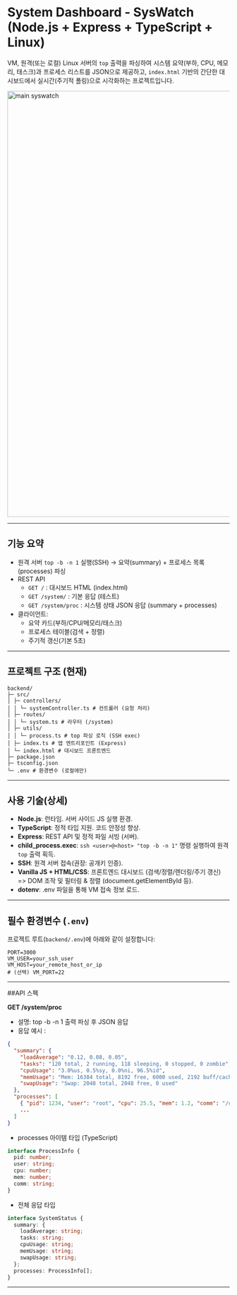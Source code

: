 # System Dashboard - SysWatch (Node.js + Express + TypeScript + Linux)

VM, 원격(또는 로컬) Linux 서버의 `top` 출력을 파싱하여 시스템 요약(부하, CPU, 메모리, 태스크)과 프로세스 리스트를 JSON으로 제공하고, `index.html` 기반의 간단한 대시보드에서 실시간(주기적 폴링)으로 시각화하는 프로젝트입니다.

<img width="1307" height="963" alt="main syswatch" src="https://github.com/user-attachments/assets/ea3f2cef-34ff-4bd2-b04a-e9a743c0951c" />

---

## 기능 요약

- 원격 서버 `top -b -n 1` 실행(SSH) → 요약(summary) + 프로세스 목록(processes) 파싱
- REST API
  - `GET /` : 대시보드 HTML (index.html)
  - `GET /system/` : 기본 응답 (테스트)
  - `GET /system/proc` : 시스템 상태 JSON 응답 (summary + processes)
- 클라이언트:
  - 요약 카드(부하/CPU/메모리/태스크)
  - 프로세스 테이블(검색 + 정렬)
  - 주기적 갱신(기본 5초)

---

## 프로젝트 구조 (현재)

```
backend/
├─ src/
│ ├─ controllers/
│ │ └─ systemController.ts # 컨트롤러 (요청 처리)
│ ├─ routes/
│ │ └─ system.ts # 라우터 (/system)
│ ├─ utils/
│ │ └─ process.ts # top 파싱 로직 (SSH exec)
│ ├─ index.ts # 앱 엔트리포인트 (Express)
│ └─ index.html # 대시보드 프론트엔드
├─ package.json
├─ tsconfig.json
└─ .env # 환경변수 (로컬에만)
```

---

## 사용 기술(상세)

- **Node.js**: 런타임. 서버 사이드 JS 실행 환경.
- **TypeScript**: 정적 타입 지원. 코드 안정성 향상.
- **Express**: REST API 및 정적 파일 서빙 (서버).
- **child_process.exec**: `ssh <user>@<host> "top -b -n 1"` 명령 실행하여 원격 `top` 출력 획득.
- **SSH**: 원격 서버 접속(권장: 공개키 인증).  
- **Vanilla JS + HTML/CSS**: 프론트엔드 대시보드 (검색/정렬/렌더링/주기 갱신) => DOM 조작 및 필터링 & 정렬 (document.getElementById 등).
- **dotenv**: .env 파일을 통해 VM 접속 정보 로드.

---

## 필수 환경변수 (`.env`)

프로젝트 루트(`backend/.env`)에 아래와 같이 설정합니다:

```env
PORT=3000
VM_USER=your_ssh_user
VM_HOST=your_remote_host_or_ip
# (선택) VM_PORT=22
```

---

##API 스펙

**GET /system/proc**
- 설명: top -b -n 1 출력 파싱 후 JSON 응답
- 응답 예시 :
```json
{
  "summary": {
    "loadAverage": "0.12, 0.08, 0.05",
    "tasks": "120 total, 2 running, 118 sleeping, 0 stopped, 0 zombie",
    "cpuUsage": "3.0%us, 0.5%sy, 0.0%ni, 96.5%id",
    "memUsage": "Mem: 16384 total, 8192 free, 6000 used, 2192 buff/cache",
    "swapUsage": "Swap: 2048 total, 2048 free, 0 used"
  },
  "processes": [
    { "pid": 1234, "user": "root", "cpu": 25.5, "mem": 1.2, "comm": "/usr/bin/nginx" },
    ...
  ]
}
```
- processes 아이템 타입 (TypeScript)
```ts
interface ProcessInfo {
  pid: number;
  user: string;
  cpu: number;
  mem: number;
  comm: string;
}
```
- 전체 응답 타입
```ts
interface SystemStatus {
  summary: {
    loadAverage: string;
    tasks: string;
    cpuUsage: string;
    memUsage: string;
    swapUsage: string;
  };
  processes: ProcessInfo[];
}
```
---
